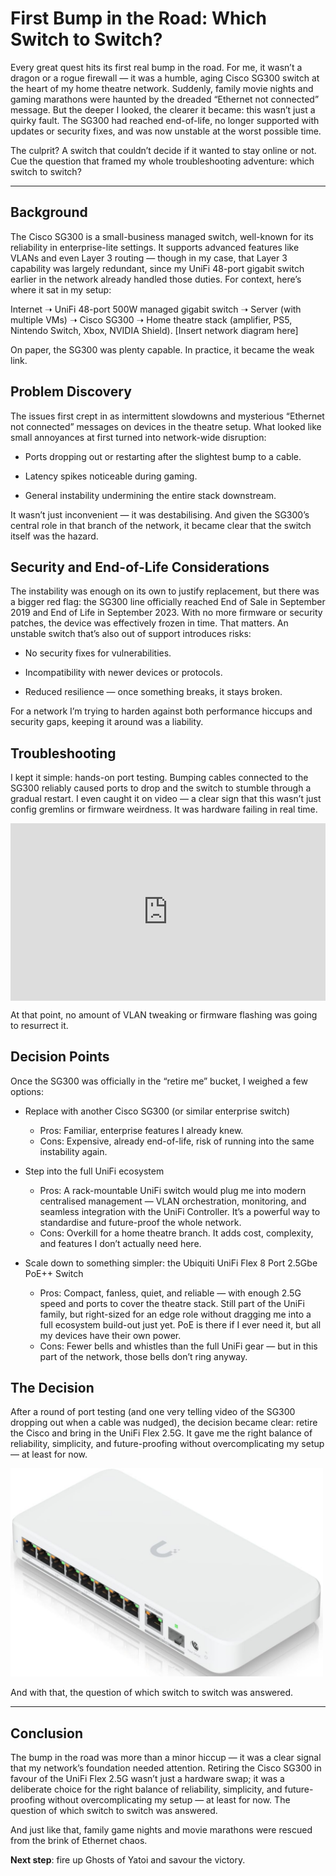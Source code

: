 # First Bump in the Road: Which Switch to Switch?

Every great quest hits its first real bump in the road. For me, it wasn’t a dragon or a rogue firewall — it was a humble, aging Cisco SG300 switch at the heart of my home theatre network. 
Suddenly, family movie nights and gaming marathons were haunted by the dreaded “Ethernet not connected” message. But the deeper I looked, the clearer it became: this wasn’t just a quirky fault. The SG300 had reached end-of-life, no longer supported with updates or security fixes, and was now unstable at the worst possible time.

The culprit? A switch that couldn’t decide if it wanted to stay online or not. Cue the question that framed my whole troubleshooting adventure: which switch to switch?

---

## Background

The Cisco SG300 is a small-business managed switch, well-known for its reliability in enterprise-lite settings. It supports advanced features like VLANs and even Layer 3 routing — though in my case, that Layer 3 capability was largely redundant, since my UniFi 48-port gigabit switch earlier in the network already handled those duties.
For context, here’s where it sat in my setup:

Internet ➝ UniFi 48-port 500W managed gigabit switch ➝ Server (with multiple VMs) ➝ Cisco SG300 ➝ Home theatre stack (amplifier, PS5, Nintendo Switch, Xbox, NVIDIA Shield).
[Insert network diagram here]

On paper, the SG300 was plenty capable. In practice, it became the weak link.

## Problem Discovery
The issues first crept in as intermittent slowdowns and mysterious “Ethernet not connected” messages on devices in the theatre setup. What looked like small annoyances at first turned into network-wide disruption:

- Ports dropping out or restarting after the slightest bump to a cable.

- Latency spikes noticeable during gaming.

- General instability undermining the entire stack downstream.

It wasn’t just inconvenient — it was destabilising. And given the SG300’s central role in that branch of the network, it became clear that the switch itself was the hazard.

## Security and End-of-Life Considerations
The instability was enough on its own to justify replacement, but there was a bigger red flag: the SG300 line officially reached End of Sale in September 2019 and End of Life in September 2023. With no more firmware or security patches, the device was effectively frozen in time.
That matters. An unstable switch that’s also out of support introduces risks:
- No security fixes for vulnerabilities.
  
- Incompatibility with newer devices or protocols.
  
- Reduced resilience — once something breaks, it stays broken.

For a network I’m trying to harden against both performance hiccups and security gaps, keeping it around was a liability.

## Troubleshooting
I kept it simple: hands-on port testing.
Bumping cables connected to the SG300 reliably caused ports to drop and the switch to stumble through a gradual restart. I even caught it on video — a clear sign that this wasn’t just config gremlins or firmware weirdness. It was hardware failing in real time.

<div style="position: relative; padding-bottom: 56.25%; height: 0; overflow: hidden; max-width: 100%; height: auto;">
  <iframe 
    src="https://www.youtube.com/embed/7qdy1CmuSnI?si=0UL0z2lMdwkBkfXM" 
    title="YouTube video player"
    frameborder="0"
    allow="accelerometer; autoplay; clipboard-write; encrypted-media; gyroscope; picture-in-picture; web-share"
    referrerpolicy="strict-origin-when-cross-origin"
    allowfullscreen
    style="position: absolute; top:0; left:0; width:100%; height:100%;">
  </iframe>
</div>




At that point, no amount of VLAN tweaking or firmware flashing was going to resurrect it.

## Decision Points
Once the SG300 was officially in the “retire me” bucket, I weighed a few options:
- Replace with another Cisco SG300 (or similar enterprise switch)
  - Pros: Familiar, enterprise features I already knew.
  - Cons: Expensive, already end-of-life, risk of running into the same instability again.

- Step into the full UniFi ecosystem
  - Pros: A rack-mountable UniFi switch would plug me into modern centralised management — VLAN orchestration, monitoring, and seamless integration with the UniFi Controller. It’s a powerful way to standardise and future-proof the whole network.
  - Cons: Overkill for a home theatre branch. It adds cost, complexity, and features I don’t actually need here.

- Scale down to something simpler: the Ubiquiti UniFi Flex 8 Port 2.5Gbe PoE++ Switch
  - Pros: Compact, fanless, quiet, and reliable — with enough 2.5G speed and ports to cover the theatre stack. Still part of the UniFi family, but right-sized for an edge role without dragging me into a full ecosystem build-out just yet. PoE is there if I ever need it, but all my devices have their own power.
  - Cons: Fewer bells and whistles than the full UniFi gear — but in this part of the network, those bells don’t ring anyway.

## The Decision
After a round of port testing (and one very telling video of the SG300 dropping out when a cable was nudged), the decision became clear: retire the Cisco and bring in the UniFi Flex 2.5G. It gave me the right balance of reliability, simplicity, and future-proofing without overcomplicating my setup — at least for now.

<img src="/assets/unifiFlexSwitch.png" alt="Ubiquiti UniFi Flex 8 Port 2.5Gbe PoE++ Switch" width="500" style="max-width:100%; height:auto;">

And with that, the question of which switch to switch was answered.

---

## Conclusion
The bump in the road was more than a minor hiccup — it was a clear signal that my network’s foundation needed attention. Retiring the Cisco SG300 in favour of the UniFi Flex 2.5G wasn’t just a hardware swap; it was a deliberate choice for the right balance of reliability, simplicity, and future-proofing without overcomplicating my setup — at least for now.
The question of which switch to switch was answered.

And just like that, family game nights and movie marathons were rescued from the brink of Ethernet chaos.

**Next step**: fire up Ghosts of Yatoi and savour the victory.
